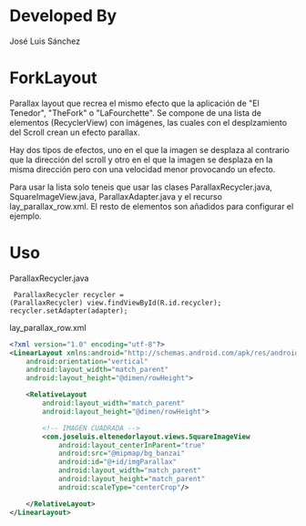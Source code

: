 # Developed By

José Luis Sánchez

# ForkLayout

Parallax layout que recrea el mismo efecto que la aplicación de "El Tenedor", "TheFork" o "LaFourchette". Se compone de una lista de elementos (RecyclerView) con imágenes, las cuales con el desplzamiento del Scroll crean un efecto parallax. 

Hay dos tipos de efectos, uno en el que la imagen se desplaza al contrario que la dirección del scroll y otro en el que la imagen se desplaza en la misma dirección pero con una velocidad menor provocando un efecto. 

Para usar la lista solo teneis que usar las clases ParallaxRecycler.java, SquareImageView.java, ParallaxAdapter.java y el recurso lay_parallax_row.xml. El resto de elementos son añadidos para configurar el ejemplo.

# Uso
ParallaxRecycler.java
<code><pre>
ParallaxRecycler recycler = (ParallaxRecycler) view.findViewById(R.id.recycler);
recycler.setAdapter(adapter);
</code></pre>

lay_parallax_row.xml
```xml
<?xml version="1.0" encoding="utf-8"?>
<LinearLayout xmlns:android="http://schemas.android.com/apk/res/android"
    android:orientation="vertical"
    android:layout_width="match_parent"
    android:layout_height="@dimen/rowHeight">

    <RelativeLayout
        android:layout_width="match_parent"
        android:layout_height="@dimen/rowHeight">

        <!-- IMAGEN CUADRADA -->
        <com.joseluis.eltenedorlayout.views.SquareImageView
            android:layout_centerInParent="true"
            android:src="@mipmap/bg_banzai"
            android:id="@+id/imgParallax"
            android:layout_width="match_parent"
            android:layout_height="match_parent"
            android:scaleType="centerCrop"/>

    </RelativeLayout>
</LinearLayout>
```

